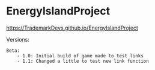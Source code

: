 # EnergyIslandProject

https://TrademarkDevs.github.io/EnergyIslandProject

Versions:

	Beta:
		- 1.0: Initial build of game made to test links
		- 1.1: Changed a little to test new link function